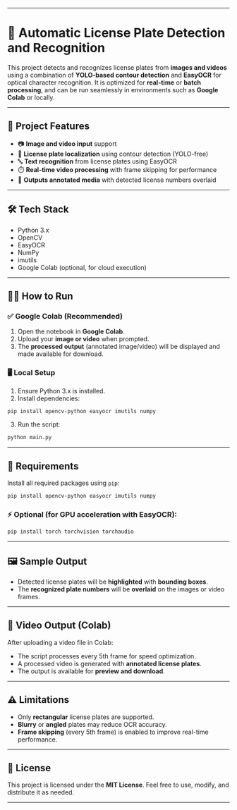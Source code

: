 

---

# 🚗 Automatic License Plate Detection and Recognition

This project detects and recognizes license plates from **images and videos** using a combination of **YOLO-based contour detection** and **EasyOCR** for optical character recognition. It is optimized for **real-time** or **batch processing**, and can be run seamlessly in environments such as **Google Colab** or locally.

---

## 📸 Project Features

* 📷 **Image and video input** support
* 🎯 **License plate localization** using contour detection (YOLO-free)
* 🔤 **Text recognition** from license plates using EasyOCR
* ⏱️ **Real-time video processing** with frame skipping for performance
* 🧾 **Outputs annotated media** with detected license numbers overlaid

---

## 🛠️ Tech Stack

* Python 3.x
* OpenCV
* EasyOCR
* NumPy
* imutils
* Google Colab (optional, for cloud execution)

---

## 🧑‍💻 How to Run

### ✅ Google Colab (Recommended)

1. Open the notebook in **Google Colab**.
2. Upload your **image or video** when prompted.
3. The **processed output** (annotated image/video) will be displayed and made available for download.

### 🖥️ Local Setup

1. Ensure Python 3.x is installed.
2. Install dependencies:

```bash
pip install opencv-python easyocr imutils numpy
```

3. Run the script:

```bash
python main.py
```

---

## 🧾 Requirements

Install all required packages using `pip`:

```bash
pip install opencv-python easyocr imutils numpy
```

### ⚡ Optional (for GPU acceleration with EasyOCR):

```bash
pip install torch torchvision torchaudio
```

---

## 🖼️ Sample Output

* Detected license plates will be **highlighted** with **bounding boxes**.
* The **recognized plate numbers** will be **overlaid** on the images or video frames.

---

## 🎥 Video Output (Colab)

After uploading a video file in Colab:

* The script processes every 5th frame for speed optimization.
* A processed video is generated with **annotated license plates**.
* The output is available for **preview and download**.

---

## ⚠️ Limitations

* Only **rectangular** license plates are supported.
* **Blurry** or **angled** plates may reduce OCR accuracy.
* **Frame skipping** (every 5th frame) is enabled to improve real-time performance.

---

## 📜 License

This project is licensed under the **MIT License**.
Feel free to use, modify, and distribute it as needed.

---

